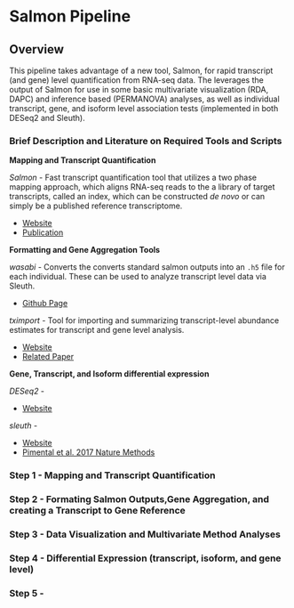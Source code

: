 # Salmon Pipeline

## Overview  
This pipeline takes advantage of a new tool, Salmon, for rapid transcript (and gene) level quantification from RNA-seq data. The leverages the output of Salmon for use in some basic multivariate visualization (RDA, DAPC) and inference based (PERMANOVA) analyses, as well as individual transcript, gene, and isoform level association tests (implemented in both DESeq2 and Sleuth).

### Brief Description and Literature on Required Tools and Scripts

**Mapping and Transcript Quantification**

*Salmon* -  Fast transcript quantification tool that utilizes a two phase mapping approach, which aligns RNA-seq reads to the a library of target transcripts, called an index, which can be constructed *de novo* or can simply be a published reference transcriptome. 
* [Website](https://salmon.readthedocs.io/en/latest/salmon.html)  
* [Publication](https://www.nature.com/articles/nmeth.4197)

**Formatting and Gene Aggregation Tools**  

*wasabi* - Converts the converts standard salmon outputs into an ```.h5``` file for each individual. These can be used to analyze transcript level data via Sleuth.
* [Github Page](https://github.com/COMBINE-lab/wasabi)

*tximport* - Tool for importing and summarizing transcript-level abundance estimates for transcript and gene level analysis. 
* [Website](http://bioconductor.org/packages/release/bioc/vignettes/tximport/inst/doc/tximport.html)
* [Related Paper](https://f1000research.com/articles/4-1521/v1)

**Gene, Transcript, and Isoform differential expression**

*DESeq2* - 
* [Website](https://bioconductor.org/packages/release/bioc/vignettes/DESeq2/inst/doc/DESeq2.html)

*sleuth* - 
* [Website](https://pachterlab.github.io/sleuth/about)
* [Pimental et al. 2017 Nature Methods](https://www.nature.com/articles/nmeth.4324)

### Step 1 - Mapping and Transcript Quantification

### Step 2 - Formating Salmon Outputs,Gene Aggregation, and creating a Transcript to Gene Reference

### Step 3 - Data Visualization and Multivariate Method Analyses

### Step 4 - Differential Expression (transcript, isoform, and gene level)

### Step 5 - 





